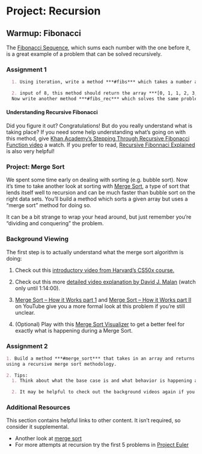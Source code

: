 # Project: Recursion

## Warmup: Fibonacci

The [Fibonacci Sequence](http://en.wikipedia.org/wiki/Fibonacci_number), which sums each number with the one before it, is a great example of a problem that can be solved recursively.

### Assignment 1

```markdown
  1. Using iteration, write a method ***#fibs*** which takes a number and returns an  array containing that many numbers from the fibonacci sequence. Using an example 
    
  2. input of 8, this method should return the array ***[0, 1, 1, 2, 3, 5, 8, 13]***.
  Now write another method ***#fibs_rec*** which solves the same problem recursively. This can be done in just 3 lines (or 1 if you’re crazy, but don’t consider either of these lengths a requirement… just get it done).
```

#### Understanding Recursive Fibonacci

Did you figure it out? Congratulations! But do you really understand what is taking place? If you need some help understanding what’s going on with this method, give [Khan Academy’s Stepping Through Recursive Fibonacci Function video](https://www.youtube.com/watch?v=zg-ddPbzcKM) a watch. If you prefer to read, [Recursive Fibonnaci Explained](https://medium.com/launch-school/recursive-fibonnaci-method-explained-d82215c5498e) is also very helpful!

### Project: Merge Sort

We spent some time early on dealing with sorting (e.g. bubble sort). Now it’s time to take another look at sorting with [Merge Sort](http://en.wikipedia.org/wiki/Merge_sort), a type of sort that lends itself well to recursion and can be much faster than bubble sort on the right data sets. You’ll build a method which sorts a given array but uses a “merge sort” method for doing so.

It can be a bit strange to wrap your head around, but just remember you’re “dividing and conquering” the problem.

### Background Viewing

The first step is to actually understand what the merge sort algorithm is doing:

1. Check out this [introductory video from Harvard’s CS50x course.](https://youtu.be/Ns7tGNbtvV4)

2. Check out this more [detailed video explanation by David J. Malan](https://www.youtube.com/watch?v=uEbdK2CG_B8&feature=youtu.be&t=1h2m) (watch only until 1:14:00).

3. [Merge Sort – How it Works part 1](https://www.youtube.com/watch?v=OAsokGNa18k) and [Merge Sort – How it Works part II](http://www.youtube.com/watch?v=nNhpFO9CmPs) on YouTube give you a more formal look at this problem if you’re still unclear.

4. (Optional) Play with this [Merge Sort Visualizer](https://www.hackerearth.com/practice/algorithms/sorting/merge-sort/visualize/) to get a better feel for exactly what is happening during a Merge Sort.

### Assignment 2

```markdown
1. Build a method ***#merge_sort*** that takes in an array and returns a sorted array, 
using a recursive merge sort methodology.
    
2. Tips:
  1. Think about what the base case is and what behavior is happening again and again and can actually be delegated to someone else (e.g. that same method!).
        
  2. It may be helpful to check out the background videos again if you don’t quite understand what should be going on.
```

### Additional Resources

This section contains helpful links to other content. It isn’t required, so consider it supplemental.

- Another look at [merge sort](http://www.sorting-algorithms.com/merge-sort)
- For more attempts at recursion try the first 5 problems in [Project Euler](https://projecteuler.net/problems)

